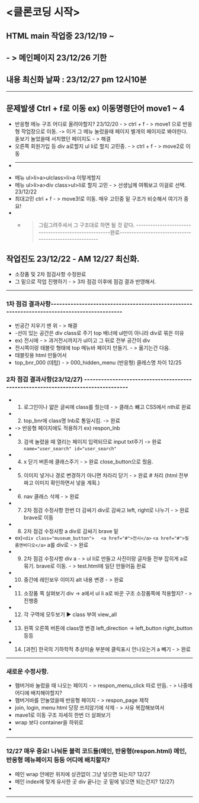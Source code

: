 # <클론코딩 시작> 

## HTML main 작업중 23/12/19 ~ 
## - > 메인페이지 23/12/26 기한
## 내용 최신화 날짜 : 23/12/27 pm 12시10분

--------------------------------------------------------------------------------------------------------------
## 문제발생 Ctrl + f로 이동 ex) 이동명령단어 move1 ~ 4

* 반응형 메뉴 구조 어디로 올려야할지? 23/12/20 - > ctrl + f - > move1 으로 반응형 작업장으로 이동.
-> 이거 그 메뉴 눌렀을때 페이지 별개의 페이지로 봐야한다. 돋보기 눌었을때 서치했던 페이지도 - > 해결
* 오른쪽 회원가입 등 div a로할지 ul li로 할지 고민중. - >  ctrl + f - > move2로 이동
* -------------------------------------------------------------------------------------------------------------
* 메뉴 ul>li>a>ulclass>li>a 이렇게할지
* 메뉴 ul>li>a>div class>ul>li로 할지 고민 - > 선생님께 여쭤보고 이걸로 선택. 23/12/22
* 최대고민 ctrl + f - > move3!로 이동. 매우 고민중 밑 구조가 비슷해서 여기가 중요!
* - > 그림그려주셔서 그 구조대로 하면 될 것 같다.
-----------------------------------------------------완료-------------------------------------------------------
## 작업진도 23/12/22 - AM 12/27 최신화.

* 소장품 및 2차 점검사항 수정완료
* 그 밑으로 작업 진행하기 - > 3차 점검 이후에 점검 결과 반영해서.
----------------------------------------------------------------------------------------------------------------
### 1차 점검 결과사항-------------------------------------------------------------------------------------------

* 빈공간 지우기 맨 위 - > 해결 
* -선이 있는 공간은 div class로 주기 top 배너에 ul만이 아니라 div로 묶은 이유 
* ex) 전시에 - > 과거전시까지가 ul이고 그 뒤로 전부 공간이 div
* 전시쪽이랑 태블릿 형태에 top 메뉴바 페이지 만들기. - > 옮기는건 다음.
* 태블릿용 html 만들어서
*  top_bnr_000 (데탑) - > 000_hidden_menu (반응형) 클레스명 차이 12/25

### 2차 점검 결과사항(23/12/27) ---------------------------------------------------------------------------------

* 1. 로그인이나 얇은 글씨에 class를 줬는데 - > 클래스 뺴고 CSS에서 nth로 완료
* 2. top_bnr에 class명 lnb로 통일시킴. -> 완료
* -> 반응형 페이지에도 적용하기 ex) respon_lnb
* 3. 검색 눌렸을 때 열리는 페이지 입력되므로 input txt주기  -> 완료 `name="user_search" id="user_search"`
* 4. x 닫기 버튼에 클래스주기 - > 완료 close_button으로 줬음.
* 5. 이미지 넣거나 경로 변경하기 아니면 차라리 닫기 - > 완료 # 처리 (html 전부 짜고 이미지 확인하면서 넣을 계획.)
* 6. nav 클래스 삭제 - > 완료
* 7. 2차 점검 수정사항 한번 더 감싸기 div로 감싸고 left, right로 나누기 - > 완료 brave로 이동
* 8. 2차 점검 수정사항 a div로 감싸기 brave 밑
*    ex)`<div class="museum_button"> `
        ` <a href="#">전시</a>` 
        `<a href="#">필름앤비디오</a>` a를 div로 - > 완료
* 9. 2차 점검 수정사항 div a - >  ul li로 만들고 사진이랑 글자들 전부 잡히게 a로 묶기. brave로 이동. - > test.html에 일단 만들어둠 완료
* 10. 중간에 레인보우 이미지 alt 내용 변경 - > 완료
* 11. 소장품 쪽 살펴보기 div -> a에서 ul li a로 바꾼 구조 소장품쪽에 적용할지? - > 진행중
* 12. 각 구역에 모두보기 ▶ class 부여 view_all 
* 13. 왼쪽 오른쪽 버튼에 class명 변경 left_direction -> left_button right_button 등등 
* 14. [과천] 한국의 기하학적 추상미술 부분에 클릭표시 안나오는거 a 빼기 - > 완료
--------------------------------------------------------------------------------------------------------------------
### 새로운 수정사항. 

* 햄버거바 눌렀을 때 나오는 페이지 - > respon_menu_click 따로 만듬. - > 나중에 어디에 배치해야할지?
* 햄버거바를 안눌었을때 반응형 페이지 - > respon_page 제작 
* join, login, menu html 당장 쓰지않기에 삭제 - > 사유 복잡해보여서 
* mave1로 이동 구조 자세히 한번 더 살펴보기
* wrap 보다 container을 하위로 
*
---------------------------------------------------------------------------------------------------------------------
### 12/27 매우 중요! 나눠둔 블럭 코드들(메인, 반응형(respon.html) 메인, 반응형 메뉴페이지 등등 어디에 배치할지?

* 메인 wrap 안에만 위치에 상관없이 그냥 넣으면 되는지? 12/27
* 메인 index에 맞게 유사한 곳 div 끝나는 곳 밑에 넣으면 되는건지? 12/27)
* 
----------------------------------------------------------------------------------------------------------------------